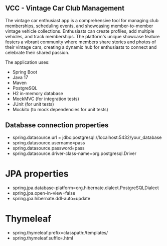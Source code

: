 ## VCC - Vintage Car Club Management

The vintage car enthusiast app is a comprehensive tool for managing club memberships, scheduling events, and showcasing member-to-member vintage vehicle collections. Enthusiasts can create profiles, add multiple vehicles, and track memberships. The platform's unique showcase feature fosters a vibrant community where members share stories and photos of their vintage cars, creating a dynamic hub for enthusiasts to connect and celebrate their shared passion.

The application uses:
-  Spring Boot
-  Java 17
-  Maven
-  PostgreSQL
-  H2 in-memory database
-  MockMVC (for integration tests)
-  JUnit (for unit tests)
-  Mockito (to mock dependencies for unit tests)


## Database connection properties
- spring.datasource.url = jdbc:postgresql://localhost:5432/your_database
- spring.datasource.username=pass
- spring.datasource.password=pass
- spring.datasource.driver-class-name=org.postgresql.Driver

# JPA properties
- spring.jpa.database-platform=org.hibernate.dialect.PostgreSQLDialect
- spring.jpa.open-in-view=false
- spring.jpa.hibernate.ddl-auto=update

# Thymeleaf
- spring.thymeleaf.prefix=classpath:/templates/
- spring.thymeleaf.suffix=.html
